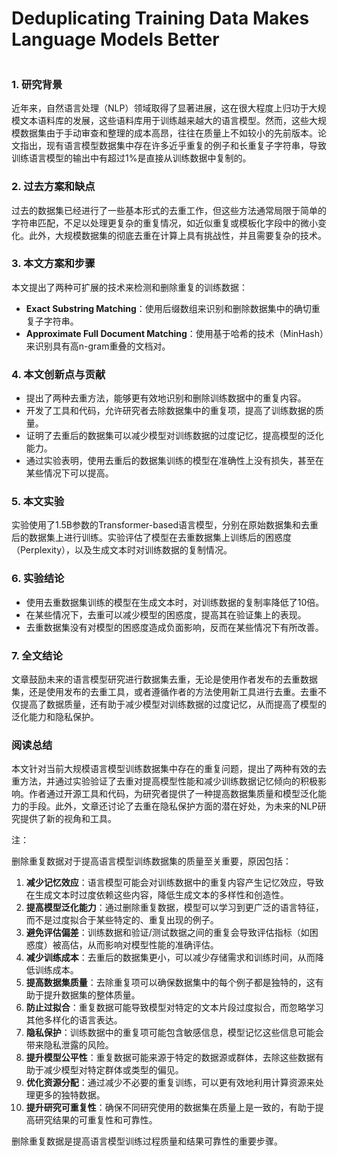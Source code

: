 # Deduplicating Training Data Makes Language Models Better

<figure><img src="../../.gitbook/assets/image (282).png" alt=""><figcaption></figcaption></figure>

### 1. 研究背景

近年来，自然语言处理（NLP）领域取得了显著进展，这在很大程度上归功于大规模文本语料库的发展，这些语料库用于训练越来越大的语言模型。然而，这些大规模数据集由于手动审查和整理的成本高昂，往往在质量上不如较小的先前版本。论文指出，现有语言模型数据集中存在许多近乎重复的例子和长重复子字符串，导致训练语言模型的输出中有超过1%是直接从训练数据中复制的。

### 2. 过去方案和缺点

过去的数据集已经进行了一些基本形式的去重工作，但这些方法通常局限于简单的字符串匹配，不足以处理更复杂的重复情况，如近似重复或模板化字段中的微小变化。此外，大规模数据集的彻底去重在计算上具有挑战性，并且需要复杂的技术。

### 3. 本文方案和步骤

本文提出了两种可扩展的技术来检测和删除重复的训练数据：

* **Exact Substring Matching**：使用后缀数组来识别和删除数据集中的确切重复子字符串。
* **Approximate Full Document Matching**：使用基于哈希的技术（MinHash）来识别具有高n-gram重叠的文档对。

### 4. 本文创新点与贡献

* 提出了两种去重方法，能够更有效地识别和删除训练数据中的重复内容。
* 开发了工具和代码，允许研究者去除数据集中的重复项，提高了训练数据的质量。
* 证明了去重后的数据集可以减少模型对训练数据的过度记忆，提高模型的泛化能力。
* 通过实验表明，使用去重后的数据集训练的模型在准确性上没有损失，甚至在某些情况下可以提高。

### 5. 本文实验

实验使用了1.5B参数的Transformer-based语言模型，分别在原始数据集和去重后的数据集上进行训练。实验评估了模型在去重数据集上训练后的困惑度（Perplexity），以及生成文本时对训练数据的复制情况。

### 6. 实验结论

* 使用去重数据集训练的模型在生成文本时，对训练数据的复制率降低了10倍。
* 在某些情况下，去重可以减少模型的困惑度，提高其在验证集上的表现。
* 去重数据集没有对模型的困惑度造成负面影响，反而在某些情况下有所改善。

### 7. 全文结论

文章鼓励未来的语言模型研究进行数据集去重，无论是使用作者发布的去重数据集，还是使用发布的去重工具，或者遵循作者的方法使用新工具进行去重。去重不仅提高了数据质量，还有助于减少模型对训练数据的过度记忆，从而提高了模型的泛化能力和隐私保护。

### 阅读总结

本文针对当前大规模语言模型训练数据集中存在的重复问题，提出了两种有效的去重方法，并通过实验验证了去重对提高模型性能和减少训练数据记忆倾向的积极影响。作者通过开源工具和代码，为研究者提供了一种提高数据集质量和模型泛化能力的手段。此外，文章还讨论了去重在隐私保护方面的潜在好处，为未来的NLP研究提供了新的视角和工具。

注：

删除重复数据对于提高语言模型训练数据集的质量至关重要，原因包括：

1. **减少记忆效应**：语言模型可能会对训练数据中的重复内容产生记忆效应，导致在生成文本时过度依赖这些内容，降低生成文本的多样性和创造性。
2. **提高模型泛化能力**：通过删除重复数据，模型可以学习到更广泛的语言特征，而不是过度拟合于某些特定的、重复出现的例子。
3. **避免评估偏差**：训练数据和验证/测试数据之间的重复会导致评估指标（如困惑度）被高估，从而影响对模型性能的准确评估。
4. **减少训练成本**：去重后的数据集更小，可以减少存储需求和训练时间，从而降低训练成本。
5. **提高数据集质量**：去除重复项可以确保数据集中的每个例子都是独特的，这有助于提升数据集的整体质量。
6. **防止过拟合**：重复数据可能导致模型对特定的文本片段过度拟合，而忽略学习其他多样化的语言表达。
7. **隐私保护**：训练数据中的重复项可能包含敏感信息，模型记忆这些信息可能会带来隐私泄露的风险。
8. **提升模型公平性**：重复数据可能来源于特定的数据源或群体，去除这些数据有助于减少模型对特定群体或类型的偏见。
9. **优化资源分配**：通过减少不必要的重复训练，可以更有效地利用计算资源来处理更多的独特数据。
10. **提升研究可重复性**：确保不同研究使用的数据集在质量上是一致的，有助于提高研究结果的可重复性和可靠性。

删除重复数据是提高语言模型训练过程质量和结果可靠性的重要步骤。
